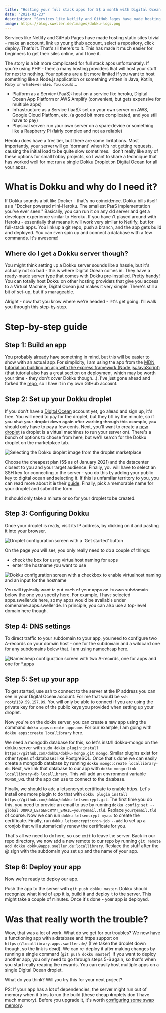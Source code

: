 ```yaml
---
title: "Hosting your full stack apps for 5$ a month with Digital Ocean and Dokku"
date: "2021-02-23"
description: "Services like Netlify and GitHub Pages have made hosting static sites trivial - learn how to easily host full stack apps with Dokku"
image: https://blog.sweller.de/images/dokku-logo.png
---
```


Services like Netlify and GitHub Pages have made hosting static sites trivial - make an account, link up your github account, select a repository, click deploy. That's it. That's all there's to it. This has made it much easier for beginners to get their sites online, and I love it.

The story is a bit more complicated for full stack apps unfortunately. If you're using PHP - there a many hosting providers that will host your stuff for next to nothing. Your options are a bit more limited if you want to host something like a Node.js application or something written in Java, Kotlin, Ruby or whatever else. You could...

- Platform as a Service (PaaS): host on a service like heroku, Digital Ocean App Platform or AWS Amplify (convenient, but gets expensive for multiple apps)
- Infrastructure as a Service (IaaS): set up your own server on AWS, Google Cloud Platform, etc. (a good bit more complicated, and you still have to pay)
- Physical server: run your own server on a spare device or something like a Raspberry Pi (fairly complex and not as reliable)

Heroku does have a free tier, but there are some limitations. Most importantly, your server will go 'dormant' when it's not getting requests, causing the initial load to be quite slow sometimes. I don't really like any of these options for small hobby projects, so I want to share a technique that has worked well for me: run a single [Dokku](https://github.com/dokku/dokku) Droplet on [Digital Ocean](https://www.digitalocean.com/) for all your apps.

# What is Dokku and why do I need it?

If Dokku sounds a bit like Docker - that's no coincidence. Dokku bills itself as a "Docker powered mini-Heroku. The smallest PaaS implementation you've ever seen." Basically, you can run it on any old server and get a developer experience similar to Heroku. If you haven't played around with Heroku - essentially that means it will work very similar to Netlify, but for full-stack apps. You link up a git repo, push a branch, and the app gets build and deployed. You can even spin up and connect a database with a few commands. It's awesome!

## Where do I get a Dokku server though?

You might think setting up a Dokku server sounds like a hassle, but it's actually not so bad - this is where Digital Ocean comes in. They have a ready-made server type that comes with Dokku pre-installed. Pretty handy! You can totally host Dokku on other hosting providers that give you access to a Virtual Machine, Digital Ocean just makes it very simple. There's still a bit of set-up, but it's manageable.

Alright - now that you know where we're headed - let's get going. I'll walk you through this step-by-step.

# Step-by-step guide

## Step 1: Build an app

You probably already have something in mind, but this will be easier to show with an actual app. For simplicity, I am using the app from the [MDN tutorial on building an app with the express framework (Node.js/JavaScript)](https://developer.mozilla.org/en-US/docs/Learn/Server-side/Express_Nodejs) (that tutorial also has a great section on deployment, which may be worth your time - they don't cover Dokku though...). I've just gone ahead and forked the [repo](https://github.com/mdn/express-locallibrary-tutorial), so I have it in my own GitHub account.

## Step 2: Set up your Dokku droplet

If you don't have a [Digital Ocean](https://www.digitalocean.com/) account yet, go ahead and sign up, it's free. You will need to pay for the droplet, but they bill by the minute, so if you shut your droplet down again after working through this example, you should only have to pay a few cents. Next, you'll want to create a [new droplet](https://cloud.digitalocean.com/droplets/new) (a droplet is a virtual machines to run your server on). There's a bunch of options to choose from here, but we'll search for the Dokku droplet on the marketplace tab.

<img src="/images/dokku.png" alt="Selecting the Dokku droplet image from the droplet marketplace">

Choose the cheapest plan (5$ as of January 2021) and the datacenter closest to you and your target audience. Finally, you will have to select an SSH key for connecting to the server - you do this by adding your public key to digital ocean and selecting it. If this is unfamiliar territory to you, you can read more about it in their [guide](https://www.digitalocean.com/docs/droplets/how-to/add-ssh-keys/). Finally, pick a memorable name for your droplet and submit the form.

It should only take a minute or so for your droplet to be created.

## Step 3: Configuring Dokku

Once your droplet is ready, visit its IP address, by clicking on it and pasting it into your browser.

<img src="/images/dokku-2.png" alt="Droplet configuration screen with a 'Get started' button"/>

On the page you will see, you only really need to do a couple of things:

- check the box for using virtualhost naming for apps
- enter the hostname you want to use

<img src="/images/dokku-3.png" alt="Dokku configuration screen with a checkbox to enable virtualhost naming and an input for the hostname"/>

You will typically want to put each of your apps on its own subdomain below the one you specify here. For example, I have selected apps.sweller.de here, so my apps would be available under somename.apps.sweller.de. In principle, you can also use a top-level domain here though.

## Step 4: DNS settings

To direct traffic to your subdomain to your app, you need to configure two A-records on your domain host - one for the subdomain and a wildcard one for any subdomains below that. I am using namecheap here.

<img src="/images/dokku-4.png" alt="Namecheap configuration screen with two A-records, one for apps and one for *.apps"/>

## Step 5: Set up your app

To get started, use ssh to connect to the server at the IP address you can see in your Digital Ocean account. For me that would be `ssh root@139.59.157.99`. You will only be able to connect if you are using the private key for one of the public keys you provided when setting up your droplet.

Now you're on the dokku server, you can create a new app using the command `dokku apps:create appname`. For our example, I am going with `dokku apps:create locallibrary` here.

We need a mongodb database for this, so let's install dokku-mongo on the dokku server with `sudo dokku plugin:install https://github.com/dokku/dokku-mongo.git mongo`. Similar plugins exist for other types of databases like PostgreSQL. Once that's done we can easily create a mongodb database by running `dokku mongo:create locallibrary-db`. Next, we link that database to our app with `dokku mongo:link locallibrary-db locallibrary`. This will add an environment variable `MONGO_URL` that the app can use to connect to the database.

Finally, we should to add a letsencrypt certificate to enable https. Let's install one more plugin to do that with `dokku plugin:install https://github.com/dokku/dokku-letsencrypt.git`. The first time you do this, you need to provide an email to use by running `dokku config:set --global DOKKU_LETSENCRYPT_EMAIL=your@email.tld`. Replace `your@email.tld` of course. Now we can run `dokku letsencrypt myapp` to create the certificate. Finally, run `dokku letsencrypt:cron-job --add` to set up a cronjob that will automatically renew the certificate for you.

That's all we need to do here, so use `exit` to leave the server. Back in our repo directory, we now add a new remote to our repo by running `git remote add dokku dokku@apps.sweller.de:locallibrary`. Replace the stuff after the @ sign with the subdomain you set up and the name of your app.

## Step 6: Deploy your app

Now we're ready to deploy our app.

Push the app to the server with `git push dokku master`. Dokku should recognize what kind of app it is, build it and deploy it to the server. This might take a couple of minutes. Once it's done - your app is deployed.

# Was that really worth the trouble?

Wow, that was a lot of work. What do we get for our troubles? We now have a functioning app with a database and https support on `https://locallibrary.apps.sweller.de/` (I've taken the droplet down though, so the link is dead). We can re-deploy it after making changes by running a single command (`git push dokku master`). If you want to deploy another app, you only need to go through steps 5-6 again, so that's when you start really reaping the rewards. You can easily host multiple apps on a single Digital Ocean droplet.

What do you think? Will you try this for your next project?

PS: If your app has a lot of dependencies, the server might run out of memory when it tries to run the build (these cheap droplets don't have much memory). Before you upgrade it, it's worth [configuring some swap memory](https://www.codementor.io/@mecp/increasing-memory-ram-on-digitalocean-droplets-9um2mphxv).
